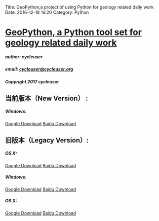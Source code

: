 Title: GeoPython,a project of using Python for geology related daily work
Date: 2016-12-18 16:20
Category: Python


# [GeoPython, a Python tool set for geology related daily work](https://github.com/chinageology/GeoPython)



##### author: cycleuser
##### email: cycleuser@cycleuser.org
##### Copyright 2017 cycleuser



## 当前版本（New Version） :

##### Windows:
[Google Download](https://drive.google.com/open?id=0B299gyAIgmpqWWk1NUx3NlF3Snc)
[Baidu Download](https://pan.baidu.com/s/1mhQ30nA)







## 旧版本（Legacy Version）:


##### OS X:
[Google Download](https://drive.google.com/open?id=0B299gyAIgmpqR05xVHJic0JaZ1E)
[Baidu Download](https://pan.baidu.com/s/1dFw5FSP)

##### Windows:
[Google Download](https://drive.google.com/open?id=0B299gyAIgmpqMW5ISTZGV1lBVW8)
[Baidu Download](https://pan.baidu.com/s/1pLwgExX)

##### OS X:
[Google Download](https://drive.google.com/open?id=0B299gyAIgmpqam13cmU2cnl0LWs)
[Baidu Download](https://pan.baidu.com/s/1qY2QmDm)

